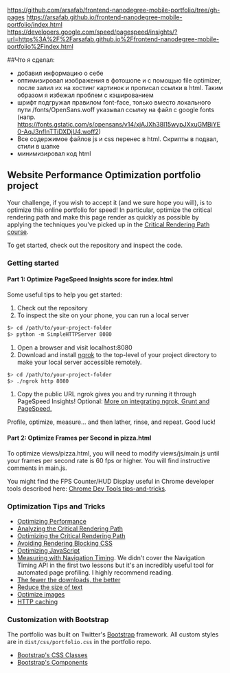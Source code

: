 <a href="https://github.com/arsafab/frontend-nanodegree-mobile-portfolio/tree/gh-pages">https://github.com/arsafab/frontend-nanodegree-mobile-portfolio/tree/gh-pages</a>
<a href="https://arsafab.github.io/frontend-nanodegree-mobile-portfolio/index.html">https://arsafab.github.io/frontend-nanodegree-mobile-portfolio/index.html</a> 
<a href="https://developers.google.com/speed/pagespeed/insights/?url=https%3A%2F%2Farsafab.github.io%2Ffrontend-nanodegree-mobile-portfolio%2Findex.html">https://developers.google.com/speed/pagespeed/insights/?url=https%3A%2F%2Farsafab.github.io%2Ffrontend-nanodegree-mobile-portfolio%2Findex.html</a>

##Что я сделал:

* добавил информацию о себе
* оптимизировал изображения в фотошопе и с помощью file optimizer, после залил их на хостинг картинок и прописал ссылки в html. Таким образом я избежал проблем с кэшированием
* шрифт подгружал правилом font-face, только вместо локального пути /fonts/OpenSans.woff указывал ссылку на файл с google fonts (напр. <a href="https://fonts.gstatic.com/s/opensans/v14/xjAJXh38I15wypJXxuGMBiYE0-AqJ3nfInTTiDXDjU4.woff2">https://fonts.gstatic.com/s/opensans/v14/xjAJXh38I15wypJXxuGMBiYE0-AqJ3nfInTTiDXDjU4.woff2</a>)
* Все содержимое файлов js и css перенес в html. Скрипты в подвал, стили в шапке
* минимизировал код html



## Website Performance Optimization portfolio project

Your challenge, if you wish to accept it (and we sure hope you will), is to optimize this online portfolio for speed! In particular, optimize the critical rendering path and make this page render as quickly as possible by applying the techniques you've picked up in the [Critical Rendering Path course](https://www.udacity.com/course/ud884).

To get started, check out the repository and inspect the code.

### Getting started

#### Part 1: Optimize PageSpeed Insights score for index.html

Some useful tips to help you get started:

1. Check out the repository
1. To inspect the site on your phone, you can run a local server

  ```bash
  $> cd /path/to/your-project-folder
  $> python -m SimpleHTTPServer 8080
  ```

1. Open a browser and visit localhost:8080
1. Download and install [ngrok](https://ngrok.com/) to the top-level of your project directory to make your local server accessible remotely.

  ``` bash
  $> cd /path/to/your-project-folder
  $> ./ngrok http 8080
  ```

1. Copy the public URL ngrok gives you and try running it through PageSpeed Insights! Optional: [More on integrating ngrok, Grunt and PageSpeed.](http://www.jamescryer.com/2014/06/12/grunt-pagespeed-and-ngrok-locally-testing/)

Profile, optimize, measure... and then lather, rinse, and repeat. Good luck!

#### Part 2: Optimize Frames per Second in pizza.html

To optimize views/pizza.html, you will need to modify views/js/main.js until your frames per second rate is 60 fps or higher. You will find instructive comments in main.js. 

You might find the FPS Counter/HUD Display useful in Chrome developer tools described here: [Chrome Dev Tools tips-and-tricks](https://developer.chrome.com/devtools/docs/tips-and-tricks).

### Optimization Tips and Tricks
* [Optimizing Performance](https://developers.google.com/web/fundamentals/performance/ "web performance")
* [Analyzing the Critical Rendering Path](https://developers.google.com/web/fundamentals/performance/critical-rendering-path/analyzing-crp.html "analyzing crp")
* [Optimizing the Critical Rendering Path](https://developers.google.com/web/fundamentals/performance/critical-rendering-path/optimizing-critical-rendering-path.html "optimize the crp!")
* [Avoiding Rendering Blocking CSS](https://developers.google.com/web/fundamentals/performance/critical-rendering-path/render-blocking-css.html "render blocking css")
* [Optimizing JavaScript](https://developers.google.com/web/fundamentals/performance/critical-rendering-path/adding-interactivity-with-javascript.html "javascript")
* [Measuring with Navigation Timing](https://developers.google.com/web/fundamentals/performance/critical-rendering-path/measure-crp.html "nav timing api"). We didn't cover the Navigation Timing API in the first two lessons but it's an incredibly useful tool for automated page profiling. I highly recommend reading.
* <a href="https://developers.google.com/web/fundamentals/performance/optimizing-content-efficiency/eliminate-downloads.html">The fewer the downloads, the better</a>
* <a href="https://developers.google.com/web/fundamentals/performance/optimizing-content-efficiency/optimize-encoding-and-transfer.html">Reduce the size of text</a>
* <a href="https://developers.google.com/web/fundamentals/performance/optimizing-content-efficiency/image-optimization.html">Optimize images</a>
* <a href="https://developers.google.com/web/fundamentals/performance/optimizing-content-efficiency/http-caching.html">HTTP caching</a>

### Customization with Bootstrap
The portfolio was built on Twitter's <a href="http://getbootstrap.com/">Bootstrap</a> framework. All custom styles are in `dist/css/portfolio.css` in the portfolio repo.

* <a href="http://getbootstrap.com/css/">Bootstrap's CSS Classes</a>
* <a href="http://getbootstrap.com/components/">Bootstrap's Components</a>
